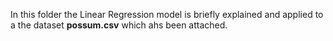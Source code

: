 In this folder the Linear Regression model is briefly explained and applied to a the dataset **possum.csv** which ahs been attached.
